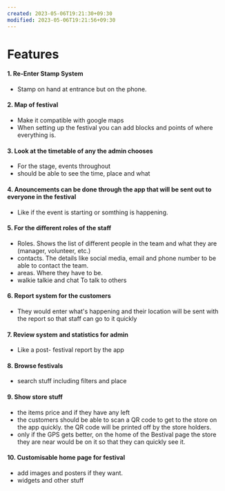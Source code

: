 ```yaml
---
created: 2023-05-06T19:21:30+09:30
modified: 2023-05-06T19:21:56+09:30
---
```


# Features

#### 1. Re-Enter Stamp System
- Stamp on hand at entrance but on the phone.
#### 2. Map of festival
- Make it compatible with google maps
- When setting up the festival you can add blocks and points of where everything is.
#### 3. Look at the timetable of any the admin chooses
- For the stage, events throughout
- should be able to see the time, place and what
#### 4. Anouncements can be done through the app that will be sent out to everyone in the festival
- Like if the event is starting or somthing is happening. 
#### 5. For the different roles of the staff
- Roles. Shows the list of different people in the team and what they are (manager, volunteer, etc.)
- contacts. The details like social media, email and phone number to be able to contact the team.
- areas. Where they have to be.
- walkie talkie and chat To talk to others 
#### 6. Report system for the customers
- They would enter what's happening and their location will be sent with the report so that staff can go to it quickly
#### 7. Review system and statistics for admin
- Like a post- festival report by the app
#### 8. Browse festivals
- search stuff including filters and place
#### 9. Show store stuff
- the items price and if they have any left
- the customers should be able to scan a QR code to get to the store on the app quickly. the QR code will be printed off by the store holders.
- only if the GPS gets better, on the home of the Bestival page the store they are near would be on it so that they can quickly see it.
#### 10. Customisable home page for festival
- add images and posters if they want.
- widgets and other stuff
